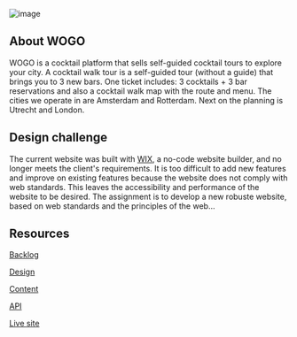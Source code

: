 ![image](https://github.com/user-attachments/assets/c3aa41dc-4bfb-4b85-a0f8-183ad6308018)

## About WOGO
WOGO is a cocktail platform that sells self-guided cocktail tours to explore your city. A cocktail walk tour is a self-guided tour (without a guide) that brings you to 3 new bars. One ticket includes: 3 cocktails + 3 bar reservations and also a cocktail walk map with the route and menu. The cities we operate in are Amsterdam and Rotterdam. Next on the planning is Utrecht and London.

## Design challenge
The current website was built with [WIX](https://www.wix.com/), a no-code website builder, and no longer meets the client's requirements. It is too difficult to add new features and improve on existing features because the website does not comply with web standards. This leaves the accessibility and performance of the website to be desired. The assignment is to develop a new robuste website, based on web standards and the principles of the web...

## Resources
[Backlog](https://github.com/orgs/fdnd-agency/projects/29/views/1)

[Design](...)

[Content](https://github.com/fdnd-agency/wogo/tree/main/content)

[API](...)

[Live site](https://wogo.netlify.app/home)
